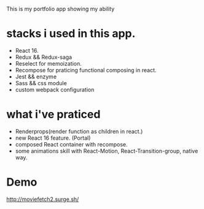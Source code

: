 This is my portfolio app showing my ability
# stacks i used in this app.
- React 16.
- Redux && Redux-saga
- Reselect for memoization.
- Recompose for praticing functional composing in react.
- Jest && enzyme
- Sass && css module
- custom webpack configuration
# what i've praticed 
- Renderprops(render function as children in react.)
- new React 16 feature. (Portal)
- composed React container with recompose.
- some animations skill with React-Motion, React-Transition-group, native way.
# Demo 
http://moviefetch2.surge.sh/

